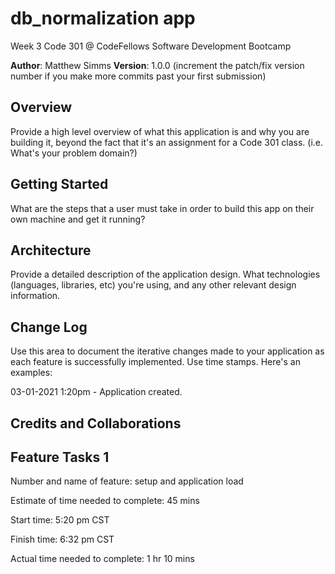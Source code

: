 # db_normalization app

Week 3 Code 301 @ CodeFellows Software Development Bootcamp

**Author**: Matthew Simms
**Version**: 1.0.0 (increment the patch/fix version number if you make more commits past your first submission)

## Overview
Provide a high level overview of what this application is and why you are building it, beyond the fact that it's an assignment for a Code 301 class. (i.e. What's your problem domain?) 

## Getting Started
 What are the steps that a user must take in order to build this app on their own machine and get it running? 

## Architecture
 Provide a detailed description of the application design. What technologies (languages, libraries, etc) you're using, and any other relevant design information. 

## Change Log
Use this area to document the iterative changes made to your application as each feature is successfully implemented. Use time stamps. Here's an examples:

03-01-2021 1:20pm - Application created.



## Credits and Collaborations


## Feature Tasks 1

Number and name of feature: setup and application load

Estimate of time needed to complete: 45 mins

Start time: 5:20 pm CST

Finish time: 6:32 pm CST

Actual time needed to complete: 1 hr 10 mins